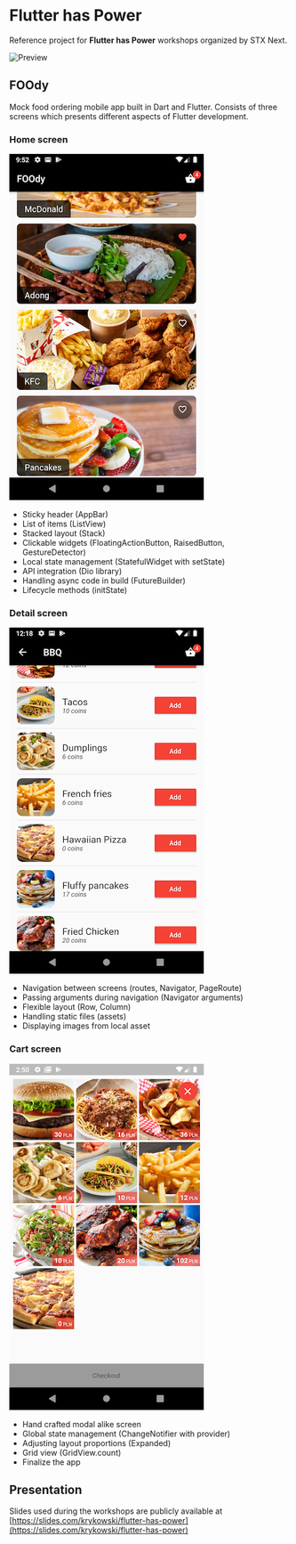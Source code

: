 # Flutter has Power

Reference project for **Flutter has Power** workshops organized by STX Next. 

![Preview](/screenshots/preview.gif?raw=true)

## FOOdy

Mock food ordering mobile app built in Dart and Flutter. Consists of three screens which presents different aspects of Flutter development.

### Home screen

![Home](/screenshots/home.png?raw=true)

- Sticky header (AppBar)
- List of items (ListView)
- Stacked layout (Stack)
- Clickable widgets (FloatingActionButton, RaisedButton, GestureDetector)
- Local state management (StatefulWidget with setState)
- API integration (Dio library)
- Handling async code in build (FutureBuilder)
- Lifecycle methods (initState)

### Detail screen

![Detail](/screenshots/detail.png?raw=true)

- Navigation between screens (routes, Navigator, PageRoute)
- Passing arguments during navigation (Navigator arguments)
- Flexible layout (Row, Column)
- Handling static files (assets)
- Displaying images from local asset

### Cart screen

![Cart](/screenshots/cart.png?raw=true)

- Hand crafted modal alike screen
- Global state management (ChangeNotifier with provider)
- Adjusting layout proportions (Expanded)
- Grid view (GridView.count)
- Finalize the app

## Presentation

Slides used during the workshops are publicly available at [https://slides.com/krykowski/flutter-has-power](https://slides.com/krykowski/flutter-has-power)
